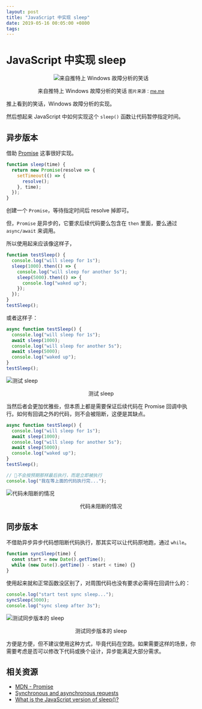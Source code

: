 ```yaml
---
layout: post
title: "JavaScript 中实现 sleep"
date: 2019-05-16 00:05:00 +0800
tags: 
---
```

    
# JavaScript 中实现 sleep

<p align="center"><img alt="来自推特上 Windows 故障分析的笑话" src="https://user-images.githubusercontent.com/3783096/57644343-807f3f80-75ee-11e9-98a4-23123a250d9d.png" /></p>
<p align="center">来自推特上 Windows 故障分析的笑话 <small>图片来源：<a href="https://me.me/i/the-source-code-of-windows-troubleshooting-program-has-leaked-1-010536dbd83247a4894a495e4bc33656">me.me</a></small></p>


推上看到的笑话，Windows 故障分析的实现。

然后想起来 JavaScript 中如何实现这个 `sleep()` 函数让代码暂停指定时间。

## 异步版本

借助 [Promise](https://developer.mozilla.org/en/docs/Web/JavaScript/Reference/Global_Objects/Promise) 这事很好实现。

```js
function sleep(time) {
  return new Promise(resolve => {
    setTimeout(() => {
      resolve();
    }, time);
  });
}
```

创建一个 `Promise`，等待指定时间后 resolve 掉即可。

但，`Promise` 是异步的，它要求后续代码要么包含在 `then` 里面，要么通过 `async/await` 来调用。

所以使用起来应该像这样子，

```js
function testSleep() {
  console.log("will sleep for 1s");
  sleep(1000).then(() => {
    console.log("will sleep for another 5s");
    sleep(5000).then(() => {
      console.log("waked up");
    });
  });
}
testSleep();
```

或者这样子：

```js
async function testSleep() {
  console.log("will sleep for 1s");
  await sleep(1000);
  console.log("will sleep for another 5s");
  await sleep(5000);
  console.log("waked up");
}
testSleep();
```

![测试 sleep](https://user-images.githubusercontent.com/3783096/57644026-c7b90080-75ed-11e9-86f9-08972d5ef3cb.gif)
<p align="center">测试 sleep</p>

当然后者会更加优雅些，但本质上都是需要保证后续代码在 Promise 回调中执行。如何有回调之外的代码，则不会被阻断，这便是其缺点。

```js
async function testSleep() {
  console.log("will sleep for 1s");
  await sleep(1000);
  console.log("will sleep for another 5s");
  await sleep(5000);
  console.log("waked up");
}
testSleep();

// 🚨不会按预期那样最后执行，而是立即被执行
console.log("我在等上面的代码执行完...");
```

![代码未阻断的情况](https://user-images.githubusercontent.com/3783096/57644059-e0c1b180-75ed-11e9-8b1a-f511319f2d7c.gif)
<p align="center">代码未阻断的情况</p>

## 同步版本

不借助异步异步代码想阻断代码执行，那其实可以让代码原地跑，通过 `while`。

```js
function syncSleep(time) {
  const start = new Date().getTime();
  while (new Date().getTime() - start < time) {}
}
```

使用起来就和正常函数没区别了，对周围代码也没有要求必需得在回调什么的：

```js
console.log("start test sync sleep...");
syncSleep(3000);
console.log("sync sleep after 3s");
```

![测试同步版本的 sleep](https://user-images.githubusercontent.com/3783096/57644100-f9ca6280-75ed-11e9-9291-4ddd0181932a.gif)
<p align="center">测试同步版本的 sleep</p>

方便是方便，但不建议使用这种方式，毕竟代码在空跑。如果需要这样的场景，你需要考虑是否可以修改下代码或换个设计，异步能满足大部分需求。


## 相关资源

- [MDN - Promise](https://developer.mozilla.org/en/docs/Web/JavaScript/Reference/Global_Objects/Promise)
- [Synchronous and asynchronous requests](https://developer.mozilla.org/en-US/docs/Web/API/XMLHttpRequest/Synchronous_and_Asynchronous_Requests)
- [What is the JavaScript version of sleep()?](https://stackoverflow.com/questions/951021/what-is-the-javascript-version-of-sleep)
    